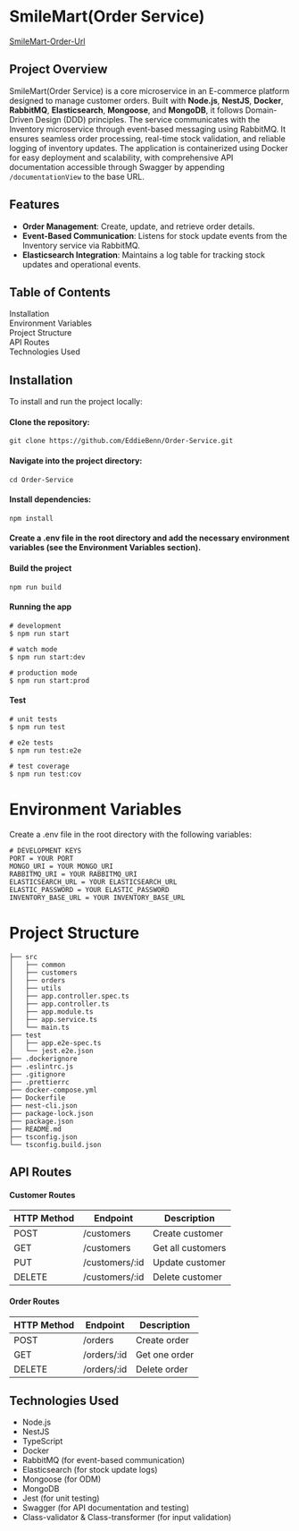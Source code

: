 # SmileMart(Order Service)

[SmileMart-Order-Url](https://smilemart-inventory-service.onrender.com)

## Project Overview
SmileMart(Order Service) is a core microservice in an E-commerce platform designed to manage customer orders. Built with **Node.js**, **NestJS**, **Docker**, **RabbitMQ**, **Elasticsearch**, **Mongoose**, and **MongoDB**, it follows Domain-Driven Design (DDD) principles. The service communicates with the Inventory microservice through event-based messaging using RabbitMQ. It ensures seamless order processing, real-time stock validation, and reliable logging of inventory updates. The application is containerized using Docker for easy deployment and scalability, with comprehensive API documentation accessible through Swagger by appending `/documentationView` to the base URL.

## Features
- **Order Management**: Create, update, and retrieve order details.
- **Event-Based Communication**: Listens for stock update events from the Inventory service via RabbitMQ.
- **Elasticsearch Integration**: Maintains a log table for tracking stock updates and operational events.

## Table of Contents
Installation<br />
Environment Variables<br />
Project Structure<br />
API Routes<br />
Technologies Used<br />


## Installation
To install and run the project locally:

#### Clone the repository:

``` 
git clone https://github.com/EddieBenn/Order-Service.git
```
#### Navigate into the project directory:

```
cd Order-Service
```

#### Install dependencies:

```
npm install
```

#### Create a .env file in the root directory and add the necessary environment variables (see the Environment Variables section).


#### Build the project

```
npm run build
```

#### Running the app

```
# development
$ npm run start

# watch mode
$ npm run start:dev

# production mode
$ npm run start:prod
```

#### Test

```
# unit tests
$ npm run test

# e2e tests
$ npm run test:e2e

# test coverage
$ npm run test:cov
```

# Environment Variables
Create a .env file in the root directory with the following variables:

```
# DEVELOPMENT KEYS
PORT = YOUR PORT
MONGO_URI = YOUR MONGO_URI
RABBITMQ_URI = YOUR RABBITMQ_URI
ELASTICSEARCH_URL = YOUR ELASTICSEARCH_URL
ELASTIC_PASSWORD = YOUR ELASTIC_PASSWORD
INVENTORY_BASE_URL = YOUR INVENTORY_BASE_URL

```


# Project Structure

```
├── src
│   ├── common
│   ├── customers
│   ├── orders
│   ├── utils
│   ├── app.controller.spec.ts
│   ├── app.controller.ts
│   ├── app.module.ts
│   ├── app.service.ts
│   └── main.ts
├── test
│   ├── app.e2e-spec.ts
│   └── jest.e2e.json
├── .dockerignore
├── .eslintrc.js
├── .gitignore
├── .prettierrc
├── docker-compose.yml
├── Dockerfile
├── nest-cli.json
├── package-lock.json
├── package.json
├── README.md
├── tsconfig.json
└── tsconfig.build.json
```


## API Routes
#### Customer Routes


<table>
  <thead>
    <tr>
      <th>HTTP Method</th>
      <th>Endpoint</th>
      <th>Description</th>
    </tr>
  </thead>
  <tbody>
    <tr>
      <td>POST</td>
      <td>/customers</td>
      <td>Create customer</td>
    </tr>
    <tr>
      <td>GET</td>
      <td>/customers</td>
      <td>Get all customers</td>
    </tr>
    <tr>
      <td>PUT</td>
      <td>/customers/:id</td>
      <td>Update customer</td>
    </tr>
    <tr>
      <td>DELETE</td>
      <td>/customers/:id</td>
      <td>Delete customer</td>
    </tr>
  </tbody>
</table>

#### Order Routes


<table>
  <thead>
    <tr>
      <th>HTTP Method</th>
      <th>Endpoint</th>
      <th>Description</th>
    </tr>
  </thead>
  <tbody>
    <tr>
      <td>POST</td>
      <td>/orders</td>
      <td>Create order</td>
    </tr>
    <tr>
      <td>GET</td>
      <td>/orders/:id</td>
      <td>Get one order</td>
    </tr>
    <tr>
      <td>DELETE</td>
      <td>/orders/:id</td>
      <td>Delete order</td>
    </tr>
  </tbody>
</table>


## Technologies Used

<ul>
<li>
Node.js
</li>
<li>
NestJS
</li>
<li>
TypeScript
</li>
<li>
Docker
</li>
<li>
RabbitMQ (for event-based communication)
</li>
<li>
Elasticsearch (for stock update logs)
</li>
<li>
Mongoose (for ODM)
</li>
<li>
MongoDB
</li>
<li>
Jest (for unit testing)
</li>
<li>
Swagger (for API documentation and testing)
</li>
<li>
Class-validator & Class-transformer (for input validation)
</li>
</ul>

